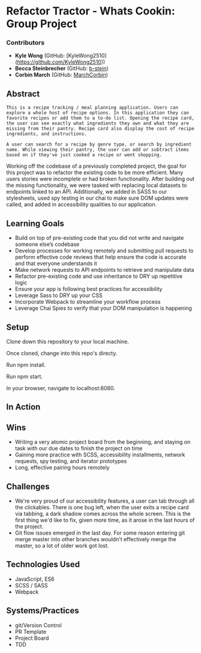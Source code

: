 # Refactor Tractor - Whats Cookin: Group Project

### Contributors
* __Kyle Wong__ (GitHub: [KyleWong2510] (https://github.com/KyleWong2510))
* __Becca Steinbrecher__ (GitHub: [b-stein](https://github.com/b-stein))
* __Corbin March__ (GitHub: [MarchCorbin](https://github.com/MarchCorbin))

## Abstract
	This is a recipe tracking / meal planning application. Users can explore a whole host of recipe options. In this application they can favorite recipes or add them to a to-do list. Opening the recipe card, the user can see exactly what ingredients they own and what they are missing from their pantry. Recipe card also display the cost of recipe ingredients, and instructions.

	A user can search for a recipe by genre type, or search by ingredient name. While viewing their pantry, the user can add or subtract items based on if they've just cooked a recipe or went shopping.

 Working off the codebase of a previously completed project, the goal for this project was to refactor the existing code to be more efficient. Many users stories were incomplete or had broken functionality. After building out the missing functionality, we were tasked with replacing local datasets to endpoints linked to an API. Additionally, we added in SASS to our stylesheets, used spy testing in our chai to make sure DOM updates were called, and added in accessibility qualities to our application.

## Learning Goals
* Build on top of pre-existing code that you did not write and navigate someone else’s codebase
* Develop processes for working remotely and submitting pull requests to perform effective code reviews that help ensure the code is accurate and that everyone understands it
* Make network requests to API endpoints to retrieve and manipulate data
* Refactor pre-existing code and use inheritance to DRY up repetitive logic
* Ensure your app is following best practices for accessibility
* Leverage Sass to DRY up your CSS
* Incorporate Webpack to streamline your workflow process
* Leverage Chai Spies to verify that your DOM manipulation is happening

## Setup

Clone down this repository to your local machine.

Once cloned, change into this repo's directy.

Run npm install.

Run npm start.

In your browser, navigate to localhost:8080.


## In Action


## Wins
- Writing a very atomic project board from the beginning, and staying on task with our due dates to finish the project on time
- Gaining more practice with SCSS, accessibility installments, network requests, spy testing, and iterator prototypes
- Long, effective pairing hours remotely

## Challenges
- We're very proud of our accessibility features, a user can tab through all the clickables. There is one bug left, when the user exits a recipe card via tabbing, a dark shadow comes across the whole screen. This is the first thing we'd like to fix, given more time, as it arose in the last hours of the project.
- Git flow issues emerged in the last day. For some reason entering git merge master into other branches wouldn't effectively merge the master, so a lot of older work got lost.

## Technologies Used
- JavaScript, ES6
- SCSS / SASS
- Webpack

## Systems/Practices
- git/Version Control
- PR Template
- Project Board
- TDD
